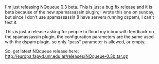 I'm just releasing NQqueue 0.3 beta.
This is just a bug fix release and it is beta because of the new spamassassin plugin; I wrote this one on sunday, but since I don't use spamassassin (I have servers running dspam), I can't test it.

This is just a release asking for people to flood my inbox with feedback on the spamassassin plugin, the configuration parameters are the same used with the dspam plugin, so only "pass" parameter is allowed, or empty.

So, get latest NQqueue release here: <http://europa.fapyd.unr.edu.ar/releases/NQqueue-0.3b.tar.gz>
